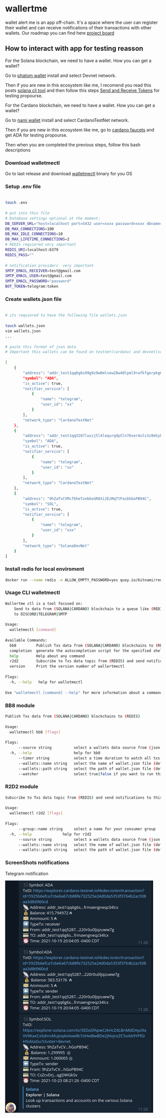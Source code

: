 # wallertme
wallet alert me is an app off-chain. It's a space where the user can register their wallet and can receive notifications of their transactions with other wallets. Our roadmap you can find here [project board](https://piqba.notion.site/piqba/d0682ea1e7e748969aab454b1a437237?v=e09ed390c7c945bf9288891178f3637a)



## How to interact with app for testing reasson


For the Solana blockchain, we need to have a wallet. How you can get a wallet?

Go to [phatom wallet](https://phantom.app/) install and select Devnet network.

Then if you are new in this ecosystem like me, I recomend you read this posts [solana cli tool](https://docs.solana.com/cli/install-solana-cli-tools) and then follow this steps [Send and Receive Tokens](https://docs.solana.com/cli/transfer-tokens) for testing propourse.

For the Cardano blockchain, we need to have a wallet. How you can get a wallet?

Go to [nami wallet](https://namiwallet.io/) install and select CardanoTestNet network.

Then if you are new in this ecosystem like me, go to [cardano faucets](https://developers.cardano.org/docs/integrate-cardano/testnet-faucet/) and get ADA for testing propourse.



Then when you are completed the previous steps, follow this bash descriptions



### Download walletmectl

Go to last release and download [walletmectl](https://github.com/piqba/wallertme/releases) binary for you OS


### Setup .env file


```bash

touch .env

# put into this file
# Database settings optional at the moment:
DB_SERVER_URL="host=localhost port=5432 user=xxxx password=xxxx dbname=xxxx sslmode=disable"
DB_MAX_CONNECTIONS=100
DB_MAX_IDLE_CONNECTIONS=10
DB_MAX_LIFETIME_CONNECTIONS=2
# REDIS requiered very important
REDIS_URI=localhost:6379
REDIS_PASS=""

# notification providers  very important
SMTP_EMAIL_RECEIVER=test@gmail.com
SMTP_EMAIL_USER=test@gmail.com
SMTP_EMAIL_PASSWORD="password"
BOT_TOKEN=telegram:token


```

### Create wallets.json file

```bash

# its requiered to have the following file wallets.json

touch wallets.json
vim wallets.json
...

# paste this format of json data
# Important this wallets can be found on testnet(cardano) and devnet(solana)

[
    {
        "address": "addr_test1qq6g6s99g9z9w0mlvew28w40lpml9rwfkfgerpkg6g2vpn6dp4cf7k9drrdy0wslarr6hxspcw8ev5ed8lfrmaengneqz34lcx",
        "symbol": "ADA",
        "is_active": true,
        "notifier_service": [
            {
                "name": "telegram",
                "user_id": "xx"
            }
        ],
        "network_type": "CardanoTestNet"
    },
    {
        "address": "addr_test1qq5287luxzj5l4lequrqdp5ln76ver4uls3z0m5ykr5gqsv0vxzrwcq5dmmn9e09rvgttzgrngmpxkguy7220r0u0ljqzuww7g",
        "symbol": "ADA",
        "is_active": true,
        "notifier_service": [
            {
                "name": "telegram",
                "user_id": "xx"
            }
        ],
        "network_type": "CardanoTestNet"
    },
    {
        "address": "9hZaTvCVMcfbheTzebkeGR6Xi2EzMqTtPasbhGoPB94C",
        "symbol": "SOL",
        "is_active": true,
        "notifier_service": [
            {
                "name": "telegram",
                "user_id": "xxx"
            }
        ],
        "network_type": "SolanaDevNet"
    }
]

```
### Install redis for local enviroment

```bash
docker run --name redis -e ALLOW_EMPTY_PASSWORD=yes quay.io/bitnami/redis:latest

```
### Usage CLI walletmectl

```bash
Wallertme ctl is a tool focused on: 
	Send tx data from (SOLANA|CARDANO) blockchain to a queue like (REDIS) streams and then send this information
	to DISCORD|TELEGRAM|SMTP

Usage:
  walletmectl [command]

Available Commands:
  bb8         Publish Txs data from (SOLANA|CARDANO) blockchains to (REDIS)
  completion  generate the autocompletion script for the specified shell
  help        Help about any command
  r2d2        Subscribe to Txs data topic from (REDIS) and send notifications to this services (telegram|discord|smtp)
  version     Print the version number of wallertmectl

Flags:
  -h, --help   help for walletmectl

Use "walletmectl [command] --help" for more information about a command.

```
### BB8 module

```bash
Publish Txs data from (SOLANA|CARDANO) blockchains to (REDIS)

Usage:
  walletmectl bb8 [flags]

Flags:
      --source string          select a wallets data source from (json|db) (default "json")
  -h, --help                   help for bb8
      --timer string           select a time duration to watch all txs (default "1s")
      --wallets::name string   select the name of wallet.json file (default "wallets.json")
      --wallets::path string   select the path of wallet.json file (default "/path/<bin file>")
      --watcher                select true|false if you want to run this task periodicaly


```

### R2D2 module
```bash
Subscribe to Txs data topic from (REDIS) and send notifications to this services (telegram|discord|smtp)

Usage:
  walletmectl r2d2 [flags]

Flags:
      --group::name string     select a name for your consumer group
  -h, --help              help for r2d2
      --source string          select a wallets data source from (json|db) (default "json")
      --wallets::name string   select the name of wallet.json file (default "wallets.json")
      --wallets::path string   select the path of wallet.json file (default "/path/<bin file>")

```


### ScreenShots notifications


Telegram notification

![R2D2](/docs/assets/tg.png)

